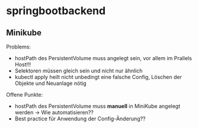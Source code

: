 # springbootbackend

## Minikube
Problems:
  * hostPath des PersistentVolume muss angelegt sein, vor allem im Prallels Host!!!
  * Selektoren müssen gleich sein und nicht nur ähnlich
  * kubectl apply heilt nicht unbedingt eine falsche Config, Löschen der Objekte und Neuanlage nötig 
  
Offene Punkte:
  * hostPath des PersistentVolume muss **manuell** in MiniKube angelegt werden -> Wie automatisieren?? 
  * Best practice für Anwendung der Config-Änderung??
